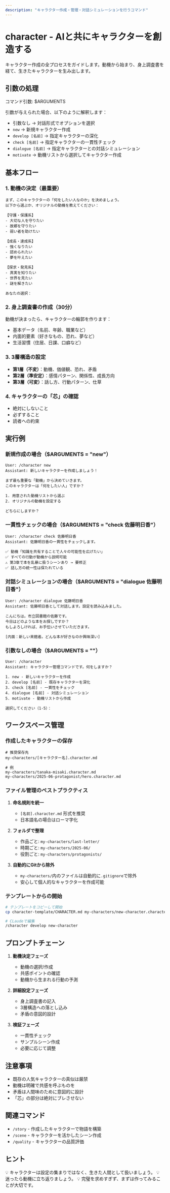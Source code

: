 ```yaml
---
description: "キャラクター作成・管理・対話シミュレーションを行うコマンド"
---
```


# character - AIと共にキャラクターを創造する

キャラクター作成の全プロセスをガイドします。動機から始まり、身上調査書を経て、生きたキャラクターを生み出します。

## 引数の処理

コマンド引数: $ARGUMENTS

引数が与えられた場合、以下のように解釈します：
- 引数なし → 対話形式でオプションを選択
- `new` → 新規キャラクター作成
- `develop [名前]` → 指定キャラクターの深化
- `check [名前]` → 指定キャラクターの一貫性チェック
- `dialogue [名前]` → 指定キャラクターとの対話シミュレーション
- `motivate` → 動機リストから選択してキャラクター作成

## 基本フロー

### 1. 動機の決定（最重要）
```
まず、このキャラクターの「何をしたい人なのか」を決めましょう。
以下から選ぶか、オリジナルの動機を教えてください：

【守護・保護系】
- 大切な人を守りたい
- 故郷を守りたい
- 弱い者を助けたい

【成長・達成系】
- 強くなりたい
- 認められたい
- 夢を叶えたい

【探求・発見系】
- 真実を知りたい
- 世界を見たい
- 謎を解きたい

あなたの選択：
```

### 2. 身上調査書の作成（30分）
動機が決まったら、キャラクターの輪郭を作ります：
- 基本データ（名前、年齢、職業など）
- 内面的要素（好きなもの、恐れ、夢など）
- 生活習慣（住居、日課、口癖など）

### 3. 3層構造の設定
- **第1層（不変）**：動機、価値観、恐れ、矛盾
- **第2層（準安定）**：感情パターン、関係性、成長方向
- **第3層（可変）**：話し方、行動パターン、仕草

### 4. キャラクターの「芯」の確認
- 絶対にしないこと
- 必ずすること
- 読者への約束

## 実行例

### 新規作成の場合（$ARGUMENTS = "new"）
```
User: /character new
Assistant: 新しいキャラクターを作成しましょう！

まず最も重要な「動機」から決めていきます。
このキャラクターは「何をしたい人」ですか？

1. 用意された動機リストから選ぶ
2. オリジナルの動機を設定する

どちらにしますか？
```

### 一貫性チェックの場合（$ARGUMENTS = "check 佐藤明日香"）
```
User: /character check 佐藤明日香
Assistant: 佐藤明日香の一貫性をチェックします。

✅ 動機「知識を共有することで人々の可能性を広げたい」
✅ すべての行動が動機から説明可能
⚠️ 第3章で本を乱暴に扱うシーンあり → 要修正
✅ 話し方の統一性は保たれている
```

### 対話シミュレーションの場合（$ARGUMENTS = "dialogue 佐藤明日香"）
```
User: /character dialogue 佐藤明日香
Assistant: 佐藤明日香として対話します。設定を読み込みました。

こんにちは。市立図書館の佐藤です。
今日はどのような本をお探しですか？
もしよろしければ、お手伝いさせていただきます。

[内面：新しい来館者。どんな本が好きなのか興味深い]
```

### 引数なしの場合（$ARGUMENTS = ""）
```
User: /character
Assistant: キャラクター管理コマンドです。何をしますか？

1. new - 新しいキャラクターを作成
2. develop [名前] - 既存キャラクターを深化
3. check [名前] - 一貫性をチェック
4. dialogue [名前] - 対話シミュレーション
5. motivate - 動機リストから作成

選択してください（1-5）：
```

## ワークスペース管理

### 作成したキャラクターの保存
```
# 推奨保存先
my-characters/[キャラクター名].character.md

# 例
my-characters/tanaka-misaki.character.md
my-characters/2025-06-protagonist/hero.character.md
```

### ファイル管理のベストプラクティス
1. **命名規則を統一**
   - `[名前].character.md` 形式を推奨
   - 日本語名の場合はローマ字化

2. **フォルダで整理**
   - 作品ごと: `my-characters/last-letter/`
   - 時期ごと: `my-characters/2025-06/`
   - 役割ごと: `my-characters/protagonists/`

3. **自動的にGitから除外**
   - `my-characters/`内のファイルは自動的に`.gitignore`で除外
   - 安心して個人的なキャラクターを作成可能

### テンプレートからの開始
```bash
# テンプレートをコピーして開始
cp character-template/CHARACTER.md my-characters/new-character.character.md

# CLaudeで編集
/character develop new-character
```

## プロンプトチェーン

1. **動機決定フェーズ**
   - 動機の選択/作成
   - 共感ポイントの確認
   - 動機から生まれる行動の予測

2. **詳細設定フェーズ**
   - 身上調査書の記入
   - 3層構造への落とし込み
   - 矛盾の意図的設計

3. **検証フェーズ**
   - 一貫性チェック
   - サンプルシーン作成
   - 必要に応じて調整

## 注意事項

- 既存の人気キャラクターの真似は厳禁
- 動機は明確で共感を呼ぶものを
- 矛盾は人間味のために意図的に設計
- 「芯」の部分は絶対にブレさせない

## 関連コマンド

- `/story` - 作成したキャラクターで物語を構築
- `/scene` - キャラクターを活かしたシーン作成
- `/quality` - キャラクターの品質評価

## ヒント

💡 キャラクターは設定の集まりではなく、生きた人間として扱いましょう。
💡 迷ったら動機に立ち返りましょう。
💡 完璧を求めすぎず、まずは作ってみることが大切です。